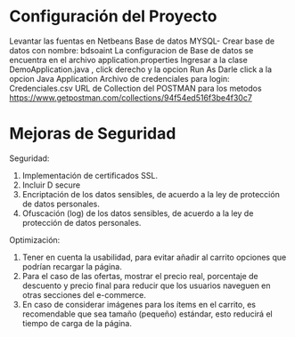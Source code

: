 # Configuración del Proyecto
Levantar las fuentas en Netbeans
Base de datos MYSQL- Crear base de datos con nombre:  bdsoaint
La configuracion de Base de datos se encuentra en el archivo application.properties
Ingresar a la clase DemoApplication.java , click derecho y la opcion Run As
Darle click a la opcion Java Application
Archivo de credenciales para login: Credenciales.csv
URL de Collection del POSTMAN para los metodos https://www.getpostman.com/collections/94f54ed516f3be4f30c7

# Mejoras de Seguridad
Seguridad:
1.	Implementación de certificados SSL.
2.	Incluir D secure
3.	Encriptación de los datos sensibles, de acuerdo a la ley de protección de datos personales.
4.	Ofuscación (log) de los datos sensibles, de acuerdo a la ley de protección de datos personales.

Optimización:
1.	Tener en cuenta la usabilidad, para evitar añadir al carrito opciones que podrían recargar la página.
2.	 Para el caso de las ofertas, mostrar el precio real, porcentaje de descuento y precio final para reducir que los usuarios naveguen en otras secciones del e-commerce.
3.	En caso de considerar imágenes para los ítems en el carrito, es recomendable que sea tamaño (pequeño) estándar, esto reducirá el tiempo de carga de la página.
